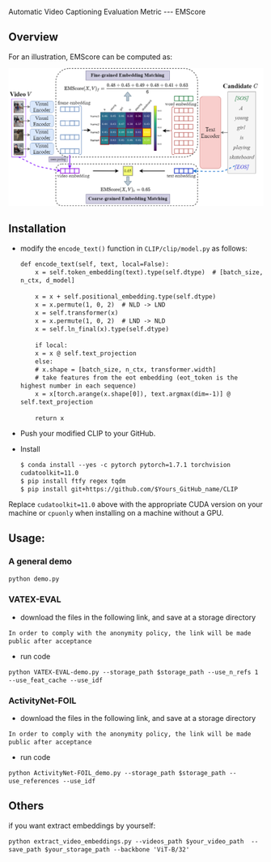 Automatic Video Captioning Evaluation Metric --- EMScore


## Overview

For an illustration, EMScore can be computed as:

![EMScore](./emscore/images/EMScore.png)




## Installation

- modify the `encode_text()` function in `CLIP/clip/model.py` as follows:

  ```
  def encode_text(self, text, local=False):
      x = self.token_embedding(text).type(self.dtype)  # [batch_size, n_ctx, d_model]
  
      x = x + self.positional_embedding.type(self.dtype)
      x = x.permute(1, 0, 2)  # NLD -> LND
      x = self.transformer(x)
      x = x.permute(1, 0, 2)  # LND -> NLD
      x = self.ln_final(x).type(self.dtype)
  
      if local:
      x = x @ self.text_projection
      else:
      # x.shape = [batch_size, n_ctx, transformer.width]
      # take features from the eot embedding (eot_token is the highest number in each sequence)
      x = x[torch.arange(x.shape[0]), text.argmax(dim=-1)] @ self.text_projection
  
      return x
  ```

- Push your modified CLIP to your GitHub.

- Install

    ```
    $ conda install --yes -c pytorch pytorch=1.7.1 torchvision cudatoolkit=11.0
    $ pip install ftfy regex tqdm
    $ pip install git+https://github.com/$Yours_GitHub_name/CLIP
    ```

Replace `cudatoolkit=11.0` above with the appropriate CUDA version on your machine or `cpuonly` when installing on a machine without a GPU.



## Usage:

### A general demo
```
python demo.py 
```


### VATEX-EVAL
- download the files in the following link, and save at a storage directory  
```
In order to comply with the anonymity policy, the link will be made public after acceptance
```

- run code
```
python VATEX-EVAL-demo.py --storage_path $storage_path --use_n_refs 1 --use_feat_cache --use_idf
```


### ActivityNet-FOIL
- download the files in the following link, and save at a storage directory  
```
In order to comply with the anonymity policy, the link will be made public after acceptance
```

- run code
```
python ActivityNet-FOIL_demo.py --storage_path $storage_path --use_references --use_idf
```

## Others
if you want extract embeddings by yourself:
```
python extract_video_embeddings.py --videos_path $your_video_path  --save_path $your_storage_path --backbone 'ViT-B/32' 
```